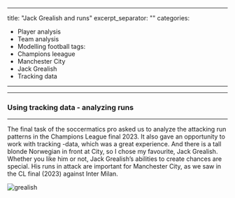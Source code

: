 
---
title: "Jack Grealish and runs"
excerpt_separator: "<!--more-->"
categories:
  - Player analysis
  - Team analysis
  - Modelling football
tags:
  - Champions leeague
  - Manchester City
  - Jack Grealish
  - Tracking data
---

------------
### Using tracking data - analyzing runs 
------------
The final task of the soccermatics pro asked us to analyze the attacking run patterns in the Champions League final 2023. It also gave an opportunity to work with tracking -data, which was a great experience. And there is a tall blonde Norwegian in front at City, so I chose my favourite, Jack Grealish.  
Whether you like him or not, Jack Grealish’s abilities to create chances are special. His runs in attack are important for Manchester City, as we saw in the CL final (2023) against Inter Milan. 


![grealish]("C:\Users\henri\Desktop\git1.jpg")

